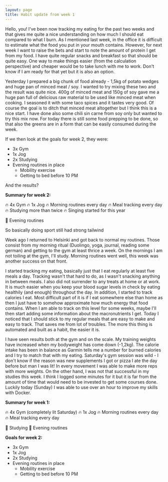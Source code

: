 ```yaml
---
layout: page
title: Habit update from week 1
---
```


Hello, you! I've been now tracking my eating for the past two weeks and that gives me quite a nice understanding on how much I should eat compared to what I burn. As I mentioned last week, in the office it is difficult to estimate what the food you put in your mouth contains. However, for next week I want to raise the bets and start to note the amount of protein I get from my food. I have quite regular snacks and breakfast so that should be quite easy. One way to make things easier (from the calculation perspective) and cheaper would be to take lunch with me to work. Don't know if I am ready for that yet but it is also an option. 

Yesterday I prepared a big chunk of food already - 1,5kg of potato wedges and huge pan of minced meat / soy. I wanted to try mixing these two and the result was quite nice. 400g of minced meat and 150g of soy gave me a huge pan full of delicious raw material to be used like minced meat when cooking. I seasoned it with some taco spices and it tastes very good. Of course the goal is to ditch that minced meat altogether but I think this is a nice start. I have done also some chili sin carne from soy only but wanted to try this mix now. For today there is still some food prepping to be done, so that also the greens are in a form that can be easily consumed during the week. 

If we then look at the goals for week 2, they were: 

- 3x Gym
- 1x Jog
- 2x Studying
- Evening routines in place
  - Mobility exercise
  - Getting to bed before 10 PM

And the results? 

**Summary for week 2:**

:fire: 4x Gym
:fire: 1x Jog 
:fire: Morning routines every day
:fire: Meal tracking every day
:fire: Studying more than twice
:fire: Singing started for this year

:hankey: Evening routines

So basically doing sport still had strong tailwind

Week ago I returned to Helsinki and got back to normal my routines. Those consist from my morning ritual (Duolingo, yoga, journal, reading some german) and getting to the gym at least thrice a week. On the mornings I am not toiling at the gym, I'll study. Morning routines went well, this week was another success on that front. 

I started tracking my eating, basically just that I eat regularly at least five meals a day. Tracking wasn't that hard to do, as I wasn't snacking anything in between meals. I also did not surrender to any treats at home or at work. It is much easier when you keep your blood sugar levels in check by eating healthily (and enough) throughout the day. In addition, I started to track calories I eat. Most difficult part of it is if I eat somewhere else than home as then I just have to somehow approximate how much energy that food contains. When I am able to track on this level for some weeks, maybe I'll then start adding some information about the macronutrients I get. Today I noticed that I should stick to my regular meals that are easy to make and easy to track. That saves me from lot of troubles. The more this thing is automated and built as a habit, the easier it is.

I have seen results both at the gym and on the scale. My training weights have increased when my bodyweight has come down (-1,2kg). The calorie intake has been in balance as Garmin tells me a number for burned calories and I try to match that with my eating. Saturday's gym session was wild - I don't know if the reason was new supplements I got or pizza I ate the day before but man I was lit! In every movement I was able to make more reps with more weights. On the other hand, I was not that successful in my studies this week. I think I logged some minutes for it but it is far from the amount of time that would need to be invested to get some courses done. Luckily today (Sunday) I was able to use over an hour to improve my skills with Docker. 

**Summary for week 1:**

:fire: 4x Gym (completely lit Saturday)
:fire: 1x Jog 
:fire: Morning routines every day
:fire: Meal tracking every day

:hankey: Studying
:hankey: Evening routines

**Goals for week 2:**

- 3x Gym
- 1x Jog
- 2x Studying
- Evening routines in place
  - Mobility exercise
  - Getting to bed before 10 PM